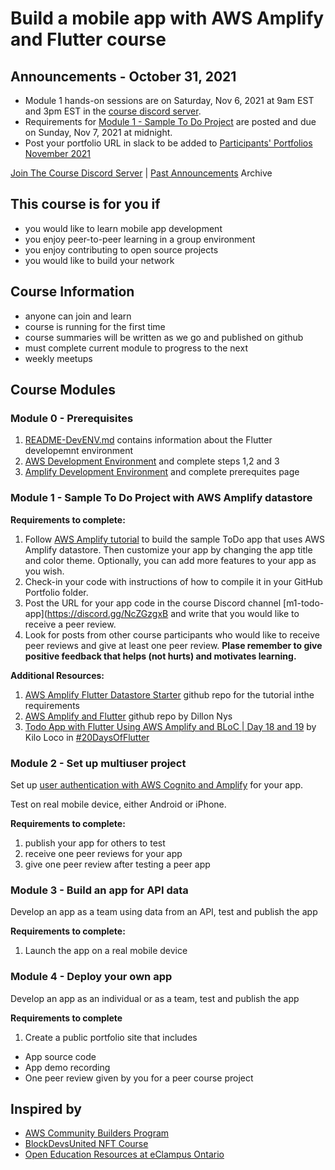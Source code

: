 # Build a mobile app with AWS Amplify and Flutter course

## Announcements - October 31, 2021

* Module 1 hands-on sessions are on Saturday, Nov 6, 2021 at 9am EST and 3pm EST in the [course discord server]((https://discord.gg/pjEHqRyKUz) ).
* Requirements for [Module 1 - Sample To Do Project](<#module-1>) are posted and due on Sunday, Nov 7, 2021 at midnight.
* Post your portfolio URL in slack to be added to [Participants' Portfolios November 2021](README-Portfolios-202111.md) 

[Join The Course Discord Server](https://discord.gg/pjEHqRyKUz) | 
[Past Announcements](README-announcements.md) Archive

## This course is for you if
* you would like to learn mobile app development
* you enjoy peer-to-peer learning in a group environment
* you enjoy contributing to open source projects
* you would like to build your network

## Course Information
* anyone can join and learn
* course is running for the first time
* course summaries will be written as we go and published on github
* must complete current module to progress to the next
* weekly meetups 

## Course Modules

### Module 0 - Prerequisites
1. [README-DevENV.md](README-DevENV.md) contains information about the Flutter developemnt environment
1. [AWS Development Environment](https://aws.amazon.com/getting-started/guides/setup-environment/) and complete steps 1,2 and 3
1. [Amplify Development Environment](https://docs.amplify.aws/start/getting-started/installation/q/integration/flutter/) and complete prerequites page

### Module 1 - Sample To Do Project with AWS Amplify datastore

**Requirements to complete:** 

1. Follow [AWS Amplify tutorial](https://docs.amplify.aws/start/getting-started/installation/q/integration/flutter/) to build the sample ToDo app that uses AWS Amplify datastore. Then customize your app by changing the app title and color theme. Optionally, you can add more features to your app as you wish.
1. Check-in your code with instructions of how to compile it in your GitHub Portfolio folder.
1. Post the URL for your app code in the course Discord channel [m1-todo-app](https://discord.gg/NcZGzgxB and write that you would like to receive a peer review.
1. Look for posts from other course participants who would like to receive peer reviews and give at least one peer review. **Plase remember to give positive feedback that helps (not hurts) and motivates learning.**

**Additional Resources:**

1. [AWS Amplify Flutter Datastore Starter](https://github.com/cshfang/amplify-flutter-datastore-starter/tree/main/amplified_todo) github repo for the tutorial inthe requirements
1. [AWS Amplify and Flutter](https://github.com/aws-amplify/amplify-flutter) github repo by Dillon Nys
1. [Todo App with Flutter Using AWS Amplify and BLoC | Day 18 and 19](https://www.youtube.com/watch?v=WJKKEZu_xnY) by Kilo Loco in [#20DaysOfFlutter](https://www.youtube.com/hashtag/30daysofflutter) 

### Module 2 - Set up multiuser project
Set up [user authentication with AWS Cognito and Amplify](https://docs.amplify.aws/lib/auth/getting-started/q/platform/flutter/) for your app.

Test on real mobile device, either Android or iPhone.

**Requirements to complete:** 
1. publish your app for others to test
2. receive one peer reviews for your app
3. give one peer review after testing a peer app

### Module 3 - Build an app for API data
Develop an app as a team using data from an API, test and publish the app

**Requirements to complete:** 
1. Launch the app on a real mobile device

### Module 4 - Deploy your own app
Develop an app as an individual or as a team, test and publish the app

**Requirements to complete**
1. Create a public portfolio site that includes
* App source code
* App demo recording
* One peer review given by you for a peer course project 

## Inspired by
* [AWS Community Builders Program](https://aws.amazon.com/developer/community/community-builders/)
* [BlockDevsUnited NFT Course](https://github.com/BlockDevsUnited/NFT-COURSE)
* [Open Education Resources at eClampus Ontario](https://openlibrary.ecampusontario.ca/create/)
